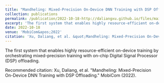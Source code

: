 ```yaml
---
title: "Mandheling: Mixed-Precision On-Device DNN Training with DSP Offloading"
collection: publications
permalink: /publication/2022-10-18-http://daliangxu.github.io/files/main-MobiCom22-DSPINT8.pdf
excerpt: 'The first system that enables highly resource-efficient on-device training by orchestrating mixed-precision training with on-chip Digital Signal Processor (DSP) offloading.'
date: 2022-10-18
venue: 'MobiCom&apos;2022'
citation: 'Xu, Daliang, et al. &quot;Mandheling: Mixed-Precision On-Device DNN Training with DSP Offloading.&quot; MobiCom (2022).'
---
```

The first system that enables highly resource-efficient on-device training by orchestrating mixed-precision training with on-chip Digital Signal Processor (DSP) offloading.

Recommended citation: Xu, Daliang, et al. "Mandheling: Mixed-Precision On-Device DNN Training with DSP Offloading." MobiCom (2022).